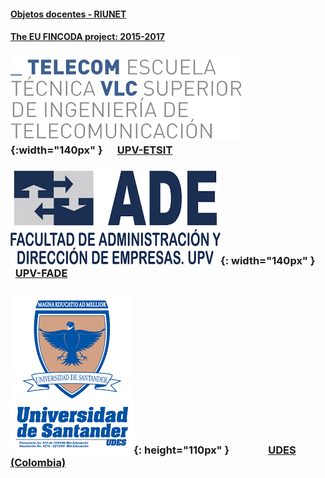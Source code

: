 
#### [Objetos docentes - RIUNET](https://riunet.upv.es/discover?rpp=10&etal=0&query=gonzalez+ladrón+de+guevara&group_by=none&page=1)

#### [The EU FINCODA project: 2015-2017](https://www.fincoda.eu)

### ![ETSIT](telecom.png){:width="140px" }&nbsp; &nbsp; &nbsp;   [UPV-ETSIT](cont-docentes-etsit.md)     

     
     

### ![FADE](fade.png){: width="140px" }&nbsp; &nbsp; &nbsp;       [UPV-FADE](cont-docentes-fade.md)     

     
     
     

### ![UDES](UDES.png){: height="110px" }&nbsp; &nbsp; &nbsp;&nbsp; &nbsp; &nbsp;&nbsp; &nbsp; &nbsp; [UDES (Colombia)](cont-docentes-udes.md)    
